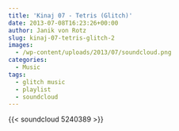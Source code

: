 ```yaml
---
title: 'Kinaj 07 - Tetris (Glitch)'
date: 2013-07-08T16:23:26+00:00
author: Janik von Rotz
slug: kinaj-07-tetris-glitch-2
images:
  - /wp-content/uploads/2013/07/soundcloud.png
categories:
  - Music
tags:
  - glitch music
  - playlist
  - soundcloud
---
```

{{< soundcloud 5240389 >}}